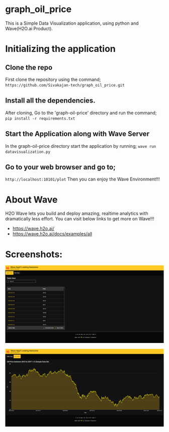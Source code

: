 # graph_oil_price
This is a Simple Data Visualization application, using python and Wave(H2O.ai Product).

# Initializing the application
## Clone the repo
First clone the repository using the command;
`https://github.com/Sivakajan-tech/graph_oil_price.git`

## Install all the dependencies.
After cloning, Go to the 'graph-oil-price' directory and run the command;
`pip install -r requirements.txt`

## Start the Application along with Wave Server
In the graph-oil-price directory start the application by running;
`wave run datavisualization.py`

## Go to your web browser and go to;
`http://localhost:10101/plot`
Then you can enjoy the Wave Environment!!!

# About Wave
H2O Wave lets you build and deploy amazing, realtime analytics with dramatically less effort.
You can visit below links to get more on Wave!!!
- https://wave.h2o.ai/
- https://wave.h2o.ai/docs/examples/all

# Screenshots:
![alt text](https://github.com/Sivakajan-tech/graph_oil_price/blob/main/asserts/wave1.PNG?raw=true)

![alt text](https://github.com/Sivakajan-tech/graph_oil_price/blob/main/asserts/wave2.PNG?raw=true)
